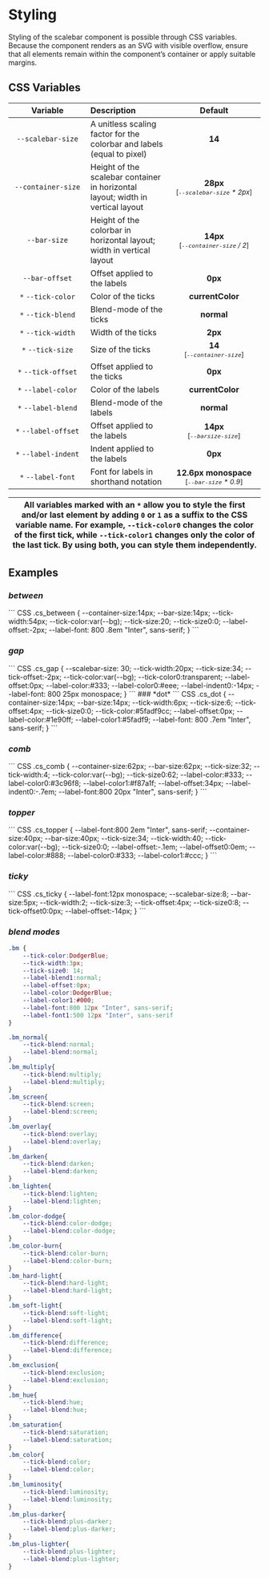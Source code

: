 # Styling

Styling of the scalebar component is possible through CSS variables. Because the
component renders as an SVG with visible overflow, ensure that all elements
remain within the component’s container or apply suitable margins.

## CSS Variables

| <div style="width:140px">Variable</div> | Description                                                                     |                 <div style="width:170px">Default</div>                  |
| :-------------------------------------: | :------------------------------------------------------------------------------ | :---------------------------------------------------------------------: |
|            `--scalebar-size`            | A unitless scaling factor for the colorbar and labels (equal to pixel)          |                                 **14**                                  |
|           `--container-size`            | Height of the scalebar container in horizontal layout; width in vertical layout |    **28px**<br> <small>[_`--scalebar-size`&nbsp;*&nbsp;2px_]</small>    |
|              `--bar-size`               | Height of the colorbar in horizontal layout; width in vertical layout           |    **14px**<br> <small>[_`--container-size`&nbsp;/&nbsp;2_]</small>     |
|             `--bar-offset`              | Offset applied to the labels                                                    |                                 **0px**                                 |
|           `*` `--tick-color`            | Color of the ticks                                                              |                            **currentColor**                             |  
|           `*` `--tick-blend`            | Blend-mode of the ticks                                                              |                            **normal**                             |
|           `*` `--tick-width`            | Width of the ticks                                                              |                                 **2px**                                 |
|            `*` `--tick-size`            | Size of the ticks                                                               |            **14**<br> <small>[_`--container-size`_]</small>             |
|           `*` `--tick-offset`           | Offset applied to the ticks                                                     |                                 **0px**                                 |
|           `*` `--label-color`           | Color of the labels                                                             |                             **currentColor**                             | 
|           `*` `--label-blend`           | Blend-mode of the labels                                                             |                            **normal**                             |
|          `*` `--label-offset`           | Offset applied to the labels                                                    |            **14px**<br> <small>[_`--barsize-size`_]</small>             |
|          `*` `--label-indent`           | Indent applied to the labels                                                    |                                 **0px**                                 |
|           `*` `--label-font`            | Font for labels in shorthand notation                                           | **12.6px monospace**<br><small>[_`--bar-size`&nbsp;*&nbsp;0.9_]</small> |

| All variables marked with an `*` allow you to style the first and/or last element by adding `0` or `1` as a suffix to the CSS variable name. For example, `--tick-color0` changes the color of the first tick, while `--tick-color1` changes only the color of the last tick. By using both, you can style them independently. |
| ------------------------------------------------------------------------------------------------------------------------------------------------------------------------------------------------------------------------------------------------------------------------------------------------------------------------------ |

## Examples

<style>
    :root {
        --bg:var(--vp-c-bg);
    }

</style>

### _between_

<dv-scalebar class="cs_between" colorClass="average" labels=",&#9664; 50%,&#9664; 75%,&#9664; 92%," colors ticks classes="0,.5,.75,.93,1"/>
<style>
    .cs_between {
        --container-size:14px;
        --bar-size:14px;
        --tick-width:54px;
        --tick-color:var(--bg);
        --tick-size:20;
        --tick-size0:0;
        --label-offset:-2px;
        --label-font: 800 .8em "Inter", sans-serif;
    }
</style>
``` CSS
    .cs_between {
        --container-size:14px;
        --bar-size:14px;
        --tick-width:54px;
        --tick-color:var(--bg);
        --tick-size:20;
        --tick-size0:0;
        --label-offset:-2px;
        --label-font: 800 .8em "Inter", sans-serif;
    }
```

### _gap_

<dv-scalebar class="cs_gap" colors="green,lightgray,red" colorClass="average" labels="low,mid,high" ticks classes="0,.25,.75,1"/>
<style>
    .cs_gap {
        --scalebar-size: 30;
        --tick-width:20px;
        --tick-size:34;
        --tick-offset:-2px;
        --tick-color:var(--bg);
        --tick-color0:transparent;
        --label-offset:0px;
        --label-color:#333;
        --label-color0:#eee;
        --label-indent0:-14px;
        --label-font: 800 25px monospace;
    }
</style>
``` CSS
    .cs_gap {
        --scalebar-size: 30;
        --tick-width:20px;
        --tick-size:34;
        --tick-offset:-2px;
        --tick-color:var(--bg);
        --tick-color0:transparent;
        --label-offset:0px;
        --label-color:#333;
        --label-color0:#eee;
        --label-indent0:-14px;
        --label-font: 800 25px monospace;
    }
```
### *dot*
<dv-scalebar class="cs_dot" colors="RdPu" colorCorrectLightness labels="100" ticks="11"/>
<style>
    .cs_dot {
        --container-size:14px;
        --bar-size:14px;
        --tick-width:6px;
        --tick-size:6;
        --tick-offset:4px;
        --tick-size0:0;
        --tick-color:#5fadf9cc;
        --label-offset:0px;
        --label-color:#1e90ff;
        --label-color1:#5fadf9;
        --label-font: 800 .7em "Inter", sans-serif;
    }
</style>
``` CSS
    .cs_dot {
        --container-size:14px;
        --bar-size:14px;
        --tick-width:6px;
        --tick-size:6;
        --tick-offset:4px;
        --tick-size0:0;
        --tick-color:#5fadf9cc;
        --label-offset:0px;
        --label-color:#1e90ff;
        --label-color1:#5fadf9;
        --label-font: 800 .7em "Inter", sans-serif;
    }
```

### _comb_

<dv-scalebar class="cs_comb" labels="&#9664; UV,380 to 700 nm,IR &#9654;" colors ticks="71"/>
<style>
    .cs_comb {
        --container-size:62px;
        --bar-size:62px;
        --tick-size:32;
        --tick-width:4;
        --tick-color:var(--bg);
        --tick-size0:62;
        --label-color:#333;
        --label-color0:#3c96f8;
        --label-color1:#f87a1f;
        --label-offset:34px;
        --label-indent0:-.7em;
        --label-font:800 20px "Inter", sans-serif;
    }
</style>
``` CSS
    .cs_comb {
        --container-size:62px;
        --bar-size:62px;
        --tick-size:32;
        --tick-width:4;
        --tick-color:var(--bg);
        --tick-size0:62;
        --label-color:#333;
        --label-color0:#3c96f8;
        --label-color1:#f87a1f;
        --label-offset:34px;
        --label-indent0:-.7em;
        --label-font:800 20px "Inter", sans-serif;
    }
```

### _topper_

<dv-scalebar class="cs_topper" labels="0,1,2,3,4,5,6" colors="Viridis" colorReverse ticks classes="6"/>
<style>
    .cs_topper {
        --label-font:800 2em "Inter", sans-serif;
        --container-size:40px;
        --bar-size:40px;
        --tick-size:34;
        --tick-width:40;
        --tick-color:var(--bg);
        --tick-size0:0;
        --label-offset:-.1em;
        --label-offset0:0em;
        --label-color:#888;
        --label-color0:#333;
        --label-color1:#ccc;
    }

</style>
``` CSS
    .cs_topper {
        --label-font:800 2em "Inter", sans-serif;
        --container-size:40px;
        --bar-size:40px;
        --tick-size:34;
        --tick-width:40;
        --tick-color:var(--bg);
        --tick-size0:0;
        --label-offset:-.1em;
        --label-offset0:0em;
        --label-color:#888;
        --label-color0:#333;
        --label-color1:#ccc;
    }
```

### _ticky_

<dv-scalebar class="cs_ticky" labels=",100" colors ticks="101"/>
<style>
    .cs_ticky {
        --label-font:12px monospace;
        --scalebar-size:8;
        --bar-size:5px;
        --tick-width:2;
        --tick-size:3;
        --tick-offset:4px;
        --tick-size0:8;
        --tick-offset0:0px;
        --label-offset:-14px;
    }

</style>
``` CSS
    .cs_ticky {
        --label-font:12px monospace;
        --scalebar-size:8;
        --bar-size:5px;
        --tick-width:2;
        --tick-size:3;
        --tick-offset:4px;
        --tick-size0:8;
        --tick-offset0:0px;
        --label-offset:-14px;
    }
```

### _blend modes_

<dv-scalebar class="tb tb_normal" colors="Viridis" ticks="5" labels="1,2,3,normal"/>
<dv-scalebar class="tb tb_multiply" colors="Viridis" ticks="5" labels="1,2,3,multiply"/>
<dv-scalebar class="tb tb_screen" colors="Viridis" ticks="5" labels="1,2,3,screen"/>
<dv-scalebar class="tb tb_overlay" colors="Viridis" ticks="5" labels="1,2,3,overlay"/>
<dv-scalebar class="tb tb_darken" colors="Viridis" ticks="5" labels="1,2,3,darken"/>
<dv-scalebar class="tb tb_lighten" colors="Viridis" ticks="5" labels="1,2,3,lighten"/>
<dv-scalebar class="tb tb_color-dodge" colors="Viridis" ticks="5" labels="1,2,3,color-dodge"/>
<dv-scalebar class="tb tb_color-burn" colors="Viridis" ticks="5" labels="1,2,3,color-burn"/>
<dv-scalebar class="tb tb_hard-light" colors="Viridis" ticks="5" labels="1,2,3,hard-light"/>
<dv-scalebar class="tb tb_soft-light" colors="Viridis" ticks="5" labels="1,2,3,soft-light"/>
<dv-scalebar class="tb tb_difference" colors="Viridis" ticks="5" labels="1,2,3,difference"/>
<dv-scalebar class="tb tb_exclusion" colors="Viridis" ticks="5" labels="1,2,3,exclusion"/>
<dv-scalebar class="tb tb_hue" colors="Viridis" ticks="5" labels="1,2,3,hue"/>
<dv-scalebar class="tb tb_saturation" colors="Viridis" ticks="5" labels="1,2,3,saturation"/>
<dv-scalebar class="tb tb_color" colors="Viridis" ticks="5" labels="1,2,3,color"/>
<dv-scalebar class="tb tb_luminosity" colors="Viridis" ticks="5" labels="1,2,3,luminosity"/>
<dv-scalebar class="tb tb_plus-darker" colors="Viridis" ticks="5" labels="1,2,3,plus-darker"/>
<dv-scalebar class="tb tb_plus-lighter" colors="Viridis" ticks="5" labels="1,2,3,plus-lighter"/>

<style>
.bm {
    --tick-color:DodgerBlue;
    --tick-width:3px;
    --tick-size0: 14;
    --label-blend1:normal;
    --label-offset:0px;
    --label-color:DodgerBlue;
    --label-color1:#000;
    --label-font:800 12px "Inter", sans-serif;
    --label-font1:500 12px "Inter", sans-serif
}

.bm_normal{
    --tick-blend:normal;
    --label-blend:normal;
}
.bm_multiply{
    --tick-blend:multiply;
    --label-blend:multiply;
}
.bm_screen{
    --tick-blend:screen;
    --label-blend:screen;
}
.bm_overlay{
    --tick-blend:overlay;
    --label-blend:overlay;
}
.bm_darken{
    --tick-blend:darken;
    --label-blend:darken;
}
.bm_lighten{
    --tick-blend:lighten;
    --label-blend:lighten;
}
.bm_color-dodge{
    --tick-blend:color-dodge;
    --label-blend:color-dodge;
}
.bm_color-burn{
    --tick-blend:color-burn;
    --label-blend:color-burn;
}
.bm_hard-light{
    --tick-blend:hard-light;
    --label-blend:hard-light;
}
.bm_soft-light{
    --tick-blend:soft-light;
    --label-blend:soft-light;
}
.bm_difference{
    --tick-blend:difference;
    --label-blend:difference;
}
.bm_exclusion{
    --tick-blend:exclusion;
    --label-blend:exclusion;
}
.bm_hue{
    --tick-blend:hue;
    --label-blend:hue;
}
.bm_saturation{
    --tick-blend:saturation;
    --label-blend:saturation;
}
.bm_color{
    --tick-blend:color;
    --label-blend:color;
}
.bm_luminosity{
    --tick-blend:luminosity;
    --label-blend:luminosity;
}
.bm_plus-darker{
    --tick-blend:plus-darker;
    --label-blend:plus-darker;
}
.bm_plus-lighter{
    --tick-blend:plus-lighter;
    --label-blend:plus-lighter;
}
</style>

```CSS
.bm {
    --tick-color:DodgerBlue;
    --tick-width:3px;
    --tick-size0: 14;
    --label-blend1:normal;
    --label-offset:0px;
    --label-color:DodgerBlue;
    --label-color1:#000;
    --label-font:800 12px "Inter", sans-serif;
    --label-font1:500 12px "Inter", sans-serif
}

.bm_normal{
    --tick-blend:normal;
    --label-blend:normal;
}
.bm_multiply{
    --tick-blend:multiply;
    --label-blend:multiply;
}
.bm_screen{
    --tick-blend:screen;
    --label-blend:screen;
}
.bm_overlay{
    --tick-blend:overlay;
    --label-blend:overlay;
}
.bm_darken{
    --tick-blend:darken;
    --label-blend:darken;
}
.bm_lighten{
    --tick-blend:lighten;
    --label-blend:lighten;
}
.bm_color-dodge{
    --tick-blend:color-dodge;
    --label-blend:color-dodge;
}
.bm_color-burn{
    --tick-blend:color-burn;
    --label-blend:color-burn;
}
.bm_hard-light{
    --tick-blend:hard-light;
    --label-blend:hard-light;
}
.bm_soft-light{
    --tick-blend:soft-light;
    --label-blend:soft-light;
}
.bm_difference{
    --tick-blend:difference;
    --label-blend:difference;
}
.bm_exclusion{
    --tick-blend:exclusion;
    --label-blend:exclusion;
}
.bm_hue{
    --tick-blend:hue;
    --label-blend:hue;
}
.bm_saturation{
    --tick-blend:saturation;
    --label-blend:saturation;
}
.bm_color{
    --tick-blend:color;
    --label-blend:color;
}
.bm_luminosity{
    --tick-blend:luminosity;
    --label-blend:luminosity;
}
.bm_plus-darker{
    --tick-blend:plus-darker;
    --label-blend:plus-darker;
}
.bm_plus-lighter{
    --tick-blend:plus-lighter;
    --label-blend:plus-lighter;
}
```
